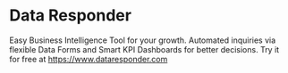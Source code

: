 # Data Responder
Easy Business Intelligence Tool for your growth. Automated inquiries via flexible Data Forms and Smart KPI Dashboards for better decisions. 
Try it for free at https://www.dataresponder.com
